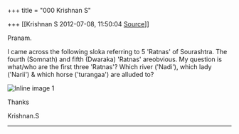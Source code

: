 +++
title = "000 Krishnan S"

+++
[[Krishnan S	2012-07-08, 11:50:04 [Source](https://groups.google.com/g/samskrita/c/kwrvcB7YGus)]]



Pranam.

  

I came across the following sloka referring to 5 'Ratnas' of Sourashtra. The fourth (Somnath) and fifth (Dwaraka) 'Ratnas' areobvious. My question is what/who are the first three 'Ratnas'?
Which river ('Nadi'), which lady ('Narii') & which horse ('turangaa') are alluded to?

  

  

![Inline image 1](https://groups.google.com/group/samskrita/attach/ad8a926bf5feba2b/image.png?part=0.1)  

  

Thanks

  

Krishnan.S

---------------

  

  


